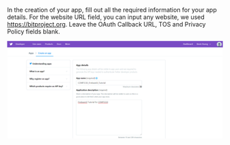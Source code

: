 <!--title={Create your Twitter app}-->

In the creation of your app, fill out all the required information for your app details. For the website URL field, you can input any website, we used https://bitproject.org.  Leave the OAuth Callback URL, TOS and Privacy Policy fields blank.

![img](Wk3Lab1Pics/wCWo0frQNm2aPD3Fv30kMC90DQDk880eGb1KTGrL5I7dOjis95GoVBI2zJJ3tacIz-0ux9HFpgAYeB4Ym_LC2OAPabCMRzGeiRtnVRUbKAqn_PdGyMLunDhZCo_h-4XIysnYivjUwnI.png)

